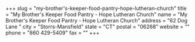 +++
slug = "my-brother's-keeper-food-pantry-hope-lutheran-church"
title = "My Brother's Keeper Food Pantry - Hope Lutheran Church"
name = "My Brother's Keeper Food Pantry - Hope Lutheran Church"
address = "62 Dog Lane "
city = "Storrs-Mansfield"
state = "CT"
postal = "06268"
website = ""
phone = "860 429-5409"
fax = ""
+++
